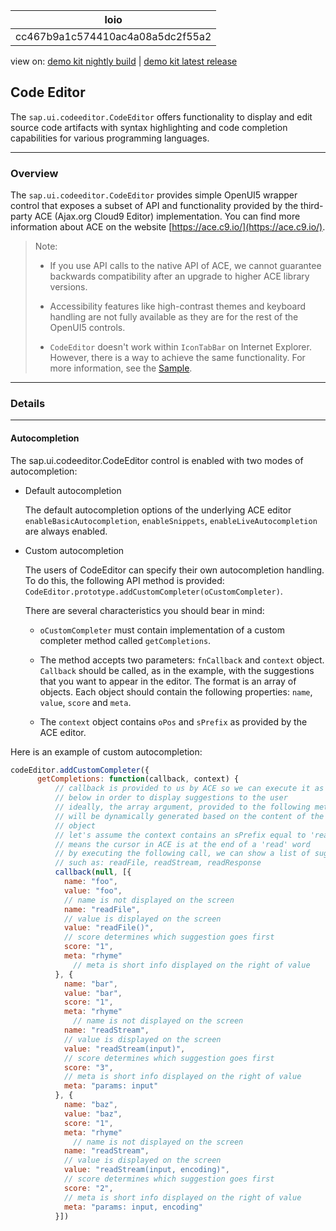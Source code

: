 <!-- loiocc467b9a1c574410ac4a08a5dc2f55a2 -->

| loio |
| -----|
| cc467b9a1c574410ac4a08a5dc2f55a2 |

<div id="loio">

view on: [demo kit nightly build](https://openui5nightly.hana.ondemand.com/#/topic/cc467b9a1c574410ac4a08a5dc2f55a2) | [demo kit latest release](https://openui5.hana.ondemand.com/#/topic/cc467b9a1c574410ac4a08a5dc2f55a2)</div>

## Code Editor

The `sap.ui.codeeditor.CodeEditor` offers functionality to display and edit source code artifacts with syntax highlighting and code completion capabilities for various programming languages.

***

### Overview

The `sap.ui.codeeditor.CodeEditor` provides simple OpenUI5 wrapper control that exposes a subset of API and functionality provided by the third-party ACE \(Ajax.org Cloud9 Editor\) implementation. You can find more information about ACE on the website [https://ace.c9.io/](https://ace.c9.io/).

> Note:
> -   If you use API calls to the native API of ACE, we cannot guarantee backwards compatibility after an upgrade to higher ACE library versions.
> 
> -   Accessibility features like high-contrast themes and keyboard handling are not fully available as they are for the rest of the OpenUI5 controls.
> 
> -   `CodeEditor` doesn't work within `IconTabBar` on Internet Explorer. However, there is a way to achieve the same functionality. For more information, see the [Sample](https://openui5.hana.ondemand.com/explored.html#/entity/sap.ui.codeeditor.CodeEditor/samples).
> 
> 
> 

***

<a name="loiocc467b9a1c574410ac4a08a5dc2f55a2__section_lsh_hbb_ybb"/>

### Details

***

#### Autocompletion

The sap.ui.codeeditor.CodeEditor control is enabled with two modes of autocompletion:

-   Default autocompletion

    The default autocompletion options of the underlying ACE editor `enableBasicAutocompletion`, `enableSnippets`, `enableLiveAutocompletion` are always enabled.

-   Custom autocompletion

    The users of CodeEditor can specify their own autocompletion handling. To do this, the following API method is provided: `CodeEditor.prototype.addCustomCompleter(oCustomCompleter)`.

    There are several characteristics you should bear in mind:

    -   `oCustomCompleter` must contain implementation of a custom completer method called `getCompletions`.

    -   The method accepts two parameters: `fnCallback` and `context` object. `Callback` should be called, as in the example, with the suggestions that you want to appear in the editor. The format is an array of objects. Each object should contain the following properties: `name`, `value`, `score` and `meta`.

    -   The `context` object contains `oPos` and `sPrefix` as provided by the ACE editor.


Here is an example of custom autocompletion:

``` js
codeEditor.addCustomCompleter({
      getCompletions: function(callback, context) {
          // callback is provided to us by ACE so we can execute it as shown
          // below in order to display suggestions to the user
          // ideally, the array argument, provided to the following method call
          // will be dynamically generated based on the content of the context
          // object
          // let's assume the context contains an sPrefix equal to 'read', which
          // means the cursor in ACE is at the end of a 'read' word
          // by executing the following call, we can show a list of suggestions
          // such as: readFile, readStream, readResponse 
          callback(null, [{
            name: "foo",
            value: "foo",
            // name is not displayed on the screen
            name: "readFile",
            // value is displayed on the screen
            value: "readFile()",
            // score determines which suggestion goes first
            score: "1",
            meta: "rhyme"
              // meta is short info displayed on the right of value						meta: "function"
          }, {
            name: "bar",
            value: "bar",
            score: "1",
            meta: "rhyme"
              // name is not displayed on the screen
            name: "readStream",
            // value is displayed on the screen
            value: "readStream(input)",
            // score determines which suggestion goes first
            score: "3",
            // meta is short info displayed on the right of value
            meta: "params: input"
          }, {
            name: "baz",
            value: "baz",
            score: "1",
            meta: "rhyme"
              // name is not displayed on the screen
            name: "readStream",
            // value is displayed on the screen
            value: "readStream(input, encoding)",
            // score determines which suggestion goes first
            score: "2",
            // meta is short info displayed on the right of value
            meta: "params: input, encoding"
          }])

```

			


